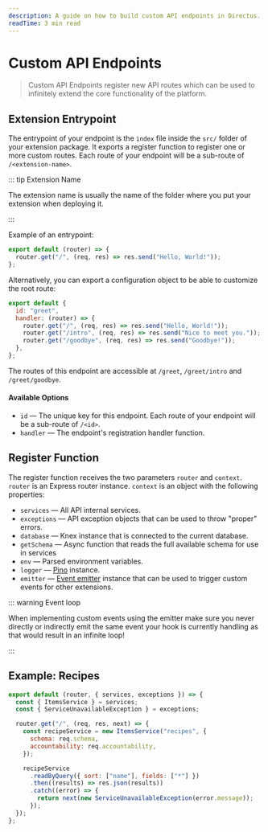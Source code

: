 ```yaml
---
description: A guide on how to build custom API endpoints in Directus.
readTime: 3 min read
---
```


# Custom API Endpoints <small mod></small>

> Custom API Endpoints register new API routes which can be used to infinitely extend the core functionality of the
> platform.

## Extension Entrypoint

The entrypoint of your endpoint is the `index` file inside the `src/` folder of your extension package. It exports a
register function to register one or more custom routes. Each route of your endpoint will be a sub-route of
`/<extension-name>`.

::: tip Extension Name

The extension name is usually the name of the folder where you put your extension when deploying it.

:::

Example of an entrypoint:

```js
export default (router) => {
  router.get("/", (req, res) => res.send("Hello, World!"));
};
```

Alternatively, you can export a configuration object to be able to customize the root route:

```js
export default {
  id: "greet",
  handler: (router) => {
    router.get("/", (req, res) => res.send("Hello, World!"));
    router.get("/intro", (req, res) => res.send("Nice to meet you."));
    router.get("/goodbye", (req, res) => res.send("Goodbye!"));
  },
};
```

The routes of this endpoint are accessible at `/greet`, `/greet/intro` and `/greet/goodbye`.

#### Available Options

- `id` — The unique key for this endpoint. Each route of your endpoint will be a sub-route of `/<id>`.
- `handler` — The endpoint's registration handler function.

## Register Function

The register function receives the two parameters `router` and `context`. `router` is an Express router instance.
`context` is an object with the following properties:

- `services` — All API internal services.
- `exceptions` — API exception objects that can be used to throw "proper" errors.
- `database` — Knex instance that is connected to the current database.
- `getSchema` — Async function that reads the full available schema for use in services
- `env` — Parsed environment variables.
- `logger` — [Pino](https://github.com/pinojs/pino) instance.
- `emitter` — [Event emitter](https://github.com/directus/directus/blob/main/api/src/emitter.ts) instance that can be
  used to trigger custom events for other extensions.

::: warning Event loop

When implementing custom events using the emitter make sure you never directly or indirectly emit the same event your
hook is currently handling as that would result in an infinite loop!

:::

## Example: Recipes

```js
export default (router, { services, exceptions }) => {
  const { ItemsService } = services;
  const { ServiceUnavailableException } = exceptions;

  router.get("/", (req, res, next) => {
    const recipeService = new ItemsService("recipes", {
      schema: req.schema,
      accountability: req.accountability,
    });

    recipeService
      .readByQuery({ sort: ["name"], fields: ["*"] })
      .then((results) => res.json(results))
      .catch((error) => {
        return next(new ServiceUnavailableException(error.message));
      });
  });
};
```
